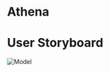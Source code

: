 # Athena
# User Storyboard
![Model](https://github.com/user-attachments/assets/a4e72e88-57ce-4e94-bf77-bfbdf5c3b890)
